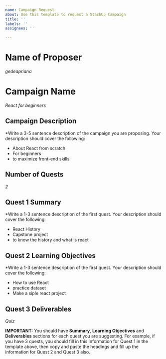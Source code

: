 ```yaml
---
name: Campaign Request
about: Use this template to request a StackUp Campaign
title: ''
labels: ''
assignees: ''

---
```


# Name of Proposer
*gedeapriana*

# Campaign Name
*React for beginners*

## Campaign Description
*Write a 3-5 sentence description of the campaign you are proposing. Your description should cover the following:
- About React from scratch
- For beginners
- to maximize front-end skills

## Number of Quests
*2*

## Quest 1 Summary
*Write a 1-3 sentence description of the first quest. Your description should cover the following:
- React History
- Capstone project
- to know the history and what is react

## Quest 2 Learning Objectives
*Write a 1-3 sentence description of the first quest. Your description should cover the following:
- How to use React
- practice dataset
- Make a siple react project

## Quest 3 Deliverables
*Quiz*

**IMPORTANT:** You should have **Summary**, **Learning Objectives** and **Deliverables** sections for each quest you are suggesting. For example, if you have 3 quests, you should fill in this information for Quest 1 in the template above, then copy and paste the headings and fill up the information for Quest 2 and Quest 3 also.

